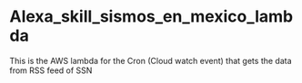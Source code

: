 # Alexa_skill_sismos_en_mexico_lambda
This is the AWS lambda for the Cron (Cloud watch event) that gets the data from RSS feed of SSN
